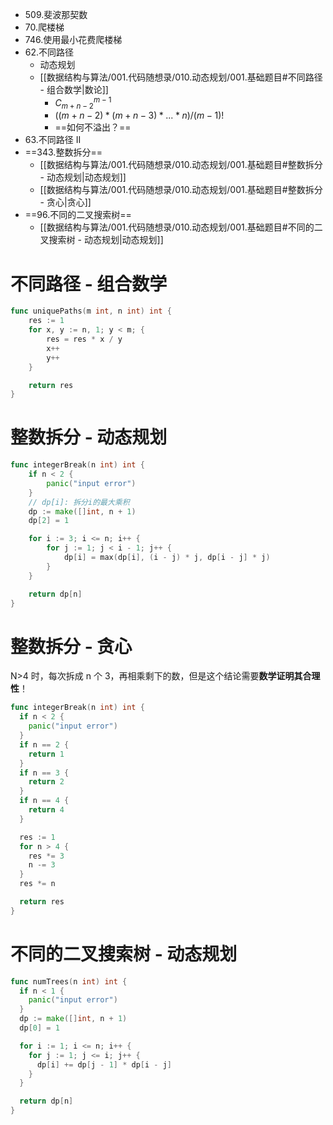 - 509.斐波那契数
- 70.爬楼梯
- 746.使用最小花费爬楼梯
- 62.不同路径
	- 动态规划
	- [[数据结构与算法/001.代码随想录/010.动态规划/001.基础题目#不同路径 - 组合数学|数论]]
		- $C_{m+n-2}^{m-1}$
		- $((m+n-2)* (m+n-3)*...*n)/(m-1)!$
		- ==如何不溢出？==
- 63.不同路径 II
- ==343.整数拆分==
	- [[数据结构与算法/001.代码随想录/010.动态规划/001.基础题目#整数拆分 - 动态规划|动态规划]]
	- [[数据结构与算法/001.代码随想录/010.动态规划/001.基础题目#整数拆分 - 贪心|贪心]]
- ==96.不同的二叉搜索树==
	- [[数据结构与算法/001.代码随想录/010.动态规划/001.基础题目#不同的二叉搜索树 - 动态规划|动态规划]]

# 不同路径 - 组合数学
```go
func uniquePaths(m int, n int) int {
	res := 1
	for x, y := n, 1; y < m; {
		res = res * x / y
		x++
		y++
	}

	return res
}
```

# 整数拆分 - 动态规划
```go
func integerBreak(n int) int {
	if n < 2 {
		panic("input error")
	}
	// dp[i]: 拆分i的最大乘积
	dp := make([]int, n + 1)
	dp[2] = 1

	for i := 3; i <= n; i++ {
		for j := 1; j < i - 1; j++ {
			dp[i] = max(dp[i], (i - j) * j, dp[i - j] * j)
		}
	}

	return dp[n]
}
```

# 整数拆分 - 贪心
N>4 时，每次拆成 n 个 3，再相乘剩下的数，但是这个结论需要**数学证明其合理性**！
```go
func integerBreak(n int) int {
  if n < 2 {
    panic("input error")
  }
  if n == 2 {
    return 1
  }
  if n == 3 {
    return 2
  }
  if n == 4 {
    return 4
  }

  res := 1
  for n > 4 {
    res *= 3
    n -= 3
  }
  res *= n

  return res
}
```

# 不同的二叉搜索树 - 动态规划
```go
func numTrees(n int) int {
  if n < 1 {
    panic("input error")
  }
  dp := make([]int, n + 1)
  dp[0] = 1

  for i := 1; i <= n; i++ {
    for j := 1; j <= i; j++ {
      dp[i] += dp[j - 1] * dp[i - j]
    }
  }

  return dp[n]
}
```
